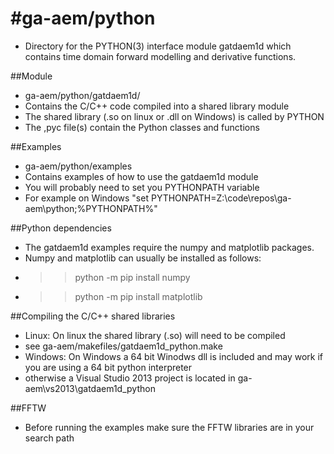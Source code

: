 #ga-aem/python
======

  * Directory for the PYTHON(3) interface module gatdaem1d which contains time domain forward modelling and derivative functions.

##Module
  * ga-aem/python/gatdaem1d/
  * Contains the C/C++ code compiled into a shared library module  
  * The shared library (.so on linux or .dll on Windows) is called by PYTHON  
  * The ,pyc file(s) contain the Python classes and functions  

##Examples
  * ga-aem/python/examples
  * Contains examples of how to use the gatdaem1d module  
  * You will probably need to set you PYTHONPATH variable  
  * For example on Windows "set PYTHONPATH=Z:\code\repos\ga-aem\python;%PYTHONPATH%"

##Python dependencies
  * The gatdaem1d examples require the numpy and matplotlib packages.
  * Numpy and matplotlib can usually be installed as follows:
  * >> python -m pip install numpy
  * >> python -m pip install matplotlib

##Compiling the C/C++ shared libraries
  * Linux: On linux the shared library (.so) will need to be compiled 
  * see ga-aem/makefiles/gatdaem1d_python.make
  * Windows: On Windows a 64 bit Winodws dll is included and may work if you are using a 64 bit python interpreter
  * otherwise a Visual Studio 2013 project is located in ga-aem\vs2013\gatdaem1d_python

##FFTW
  * Before running the examples make sure the FFTW libraries are in your search path

